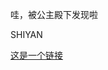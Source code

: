 <p>哇，被公主殿下发现啦</p>
<p>SHIYAN</p>
<a href="[https://www.runoob.com](https://github.com/gerc622/gerc622.github.io/edit/main/README.md)">这是一个链接</a>
